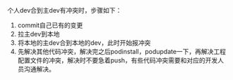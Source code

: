 个人dev合到主dev有冲突时，步骤如下：

1. commit自己已有的变更
2. 拉主dev到本地
3. 将本地的主dev合到本地的dev，此时开始报冲突
4. 先解决其他代码冲突，解决完之后podinstall，podupdate一下，再解决工程配置文件的冲突，解决时不要急着push，有些代码冲突需要和对应的开发人员沟通解决。

